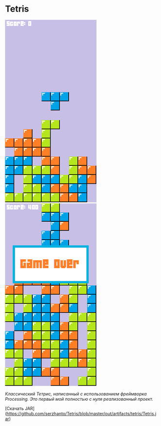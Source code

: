 # Tetris
<img src="https://github.com/serzhanto/Tetris/blob/master/data/screenshot.png" alt="Pull" />
<img src="https://github.com/serzhanto/Tetris/blob/master/data/screenshot2.png" alt="Pull" />

_Классический Тетрис, написанный с использованием фреймворка Processing. Это первый мой полностью с нуля реализованный проект._

[Скачать JAR] (https://github.com/serzhanto/Tetris/blob/master/out/artifacts/tetris/Tetris.jar)

